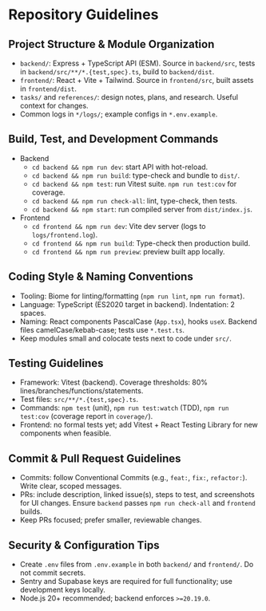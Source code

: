 # Repository Guidelines

## Project Structure & Module Organization
- `backend/`: Express + TypeScript API (ESM). Source in `backend/src`, tests in `backend/src/**/*.{test,spec}.ts`, build to `backend/dist`.
- `frontend/`: React + Vite + Tailwind. Source in `frontend/src`, built assets in `frontend/dist`.
- `tasks/` and `references/`: design notes, plans, and research. Useful context for changes.
- Common logs in `*/logs/`; example configs in `*.env.example`.

## Build, Test, and Development Commands
- Backend
  - `cd backend && npm run dev`: start API with hot-reload.
  - `cd backend && npm run build`: type-check and bundle to `dist/`.
  - `cd backend && npm test`: run Vitest suite. `npm run test:cov` for coverage.
  - `cd backend && npm run check-all`: lint, type-check, then tests.
  - `cd backend && npm start`: run compiled server from `dist/index.js`.
- Frontend
  - `cd frontend && npm run dev`: Vite dev server (logs to `logs/frontend.log`).
  - `cd frontend && npm run build`: Type-check then production build.
  - `cd frontend && npm run preview`: preview built app locally.

## Coding Style & Naming Conventions
- Tooling: Biome for linting/formatting (`npm run lint`, `npm run format`).
- Language: TypeScript (ES2020 target in backend). Indentation: 2 spaces.
- Naming: React components PascalCase (`App.tsx`), hooks `useX`. Backend files camelCase/kebab-case; tests use `*.test.ts`.
- Keep modules small and colocate tests next to code under `src/`.

## Testing Guidelines
- Framework: Vitest (backend). Coverage thresholds: 80% lines/branches/functions/statements.
- Test files: `src/**/*.{test,spec}.ts`.
- Commands: `npm test` (unit), `npm run test:watch` (TDD), `npm run test:cov` (coverage report in `coverage/`).
- Frontend: no formal tests yet; add Vitest + React Testing Library for new components when feasible.

## Commit & Pull Request Guidelines
- Commits: follow Conventional Commits (e.g., `feat:`, `fix:`, `refactor:`). Write clear, scoped messages.
- PRs: include description, linked issue(s), steps to test, and screenshots for UI changes. Ensure `backend` passes `npm run check-all` and `frontend` builds.
- Keep PRs focused; prefer smaller, reviewable changes.

## Security & Configuration Tips
- Create `.env` files from `.env.example` in both `backend/` and `frontend/`. Do not commit secrets.
- Sentry and Supabase keys are required for full functionality; use development keys locally.
- Node.js 20+ recommended; backend enforces `>=20.19.0`.
